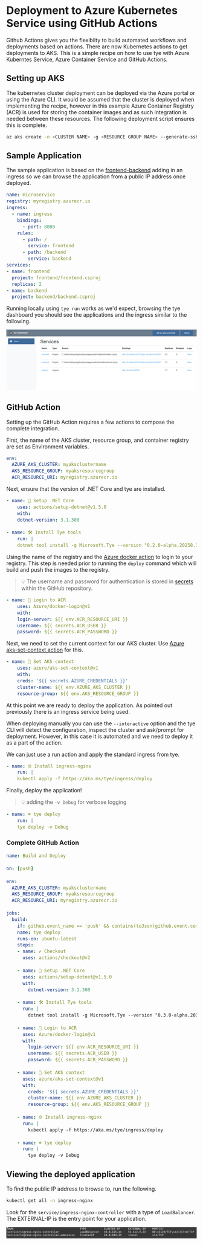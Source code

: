 # Deployment to Azure Kubernetes Service using GitHub Actions

Github Actions gives you the flexibilty to build automated workflows and deployments based on actions. There are now Kubernetes actions to get deployments to AKS. This is a simple recipe on how to use tye with Azure Kuberntes Service, Azure Container Service and GitHub Actions.

## Setting up AKS

The kubernetes cluster deployment can be deployed via the Azure portal or using the Azure CLI. It would be assumed that the cluster is deployed when implementing the recipe, however in this example Azure Container Registry (ACR) is used for storing the container images and as such integration is needed between these resources. The following deployment script ensures this is complete.

```bash
az aks create -n <CLUSTER NAME> -g <RESOURCE GROUP NAME> --generate-ssh-keys --attach-acr <ACR NAME> --node-count 3
```

## Sample Application

The sample application is based on the [frontend-backend](../../samples/frontend-backend) adding in an ingress so we can browse the application from a public IP address once deployed.

```yaml
name: microservice
registry: myregistry.azurecr.io
ingress:
  - name: ingress
    bindings:
      - port: 8080
    rules:
      - path: /
        service: frontend
      - path: /backend
        service: backend
services:
- name: frontend
  project: frontend/frontend.csproj
  replicas: 2
- name: backend
  project: backend/backend.csproj
```

Running locally using `tye run` works as we'd expect, browsing the tye dashboard you should see the applications and the ingress similar to the following.

![Tye Dashboard](images/actions_recipe_dash.png)

## GitHub Action

Setting up the GitHub Action requires a few actions to compose the complete integration. 

First, the name of the AKS cluster, resource group, and container registry are set as Environment variables.

```yaml
env:
  AZURE_AKS_CLUSTER: myaksclustername
  AKS_RESOURCE_GROUP: myaksresourcegroup
  ACR_RESOURCE_URI: myregistry.azurecr.io
```

Next, ensure that the version of .NET Core and tye are installed.

```yaml
- name: 🧰 Setup .NET Core
    uses: actions/setup-dotnet@v1.5.0
    with:
    dotnet-version: 3.1.300

- name: 🛠 Install Tye tools
    run: |
    dotnet tool install -g Microsoft.Tye --version "0.2.0-alpha.20258.3"
```

Using the name of the registry and the [Azure docker action](https://github.com/Azure/docker-login) to login to your registry. This step is needed prior to running the `deploy` command which will build and push the images to the registry. 

>:bulb: The username and password for authentication is stored in [secrets](https://help.github.com/en/actions/configuring-and-managing-workflows/creating-and-storing-encrypted-secrets) within the GitHub repository.

```yaml
- name: 🔐 Login to ACR
    uses: Azure/docker-login@v1  
    with:  
    login-server: ${{ env.ACR_RESOURCE_URI }}
    username: ${{ secrets.ACR_USER }}  
    password: ${{ secrets.ACR_PASSWORD }}
```

Next, we need to set the current context for our AKS cluster. Use [Azure aks-set-context action](https://github.com/Azure/aks-set-context) for this.

```yaml
- name: 📃 Set AKS context
    uses: azure/aks-set-context@v1
    with:
    creds: '${{ secrets.AZURE_CREDENTIALS }}'
    cluster-name: ${{ env.AZURE_AKS_CLUSTER }}
    resource-group: ${{ env.AKS_RESOURCE_GROUP }}
```

At this point we are ready to deploy the application. As pointed out previously there is an ingress service being used. 

When deploying manually you can use the `--interactive` option and the tye CLI will detect the configuration, inspect the cluster and ask/prompt for deployment. However, in this case it is automated and we need to deploy it as a part of the action.

We can just use a run action and apply the standard ingress from tye.

```yaml
- name: 🌐 Install ingress-nginx
    run: |
    kubectl apply -f https://aka.ms/tye/ingress/deploy
```

Finally, deploy the application!

>:bulb: adding the `-v Debug` for verbose logging

```yaml
- name: ☸ tye deploy
    run: |
    tye deploy -v Debug
```

### Complete GitHub Action

```yaml
name: Build and Deploy

on: [push]

env:
  AZURE_AKS_CLUSTER: myaksclustername
  AKS_RESOURCE_GROUP: myaksresourcegroup
  ACR_RESOURCE_URI: myregistry.azurecr.io

jobs:
  build:
    if: github.event_name == 'push' && contains(toJson(github.event.commits), '***NO_CI***') == false && contains(toJson(github.event.commits), '[ci skip]') == false && contains(toJson(github.event.commits), '[skip ci]') == false
    name: tye deploy
    runs-on: ubuntu-latest
    steps:
    - name: ✔ Checkout
      uses: actions/checkout@v2

    - name: 🧰 Setup .NET Core
      uses: actions/setup-dotnet@v1.5.0
      with:
        dotnet-version: 3.1.300

    - name: 🛠 Install Tye tools
      run: |
        dotnet tool install -g Microsoft.Tye --version "0.3.0-alpha.20319.3"

    - name: 🔐 Login to ACR
      uses: Azure/docker-login@v1  
      with:  
        login-server: ${{ env.ACR_RESOURCE_URI }}
        username: ${{ secrets.ACR_USER }}  
        password: ${{ secrets.ACR_PASSWORD }}

    - name: 📃 Set AKS context
      uses: azure/aks-set-context@v1
      with:
        creds: '${{ secrets.AZURE_CREDENTIALS }}'
        cluster-name: ${{ env.AZURE_AKS_CLUSTER }}
        resource-group: ${{ env.AKS_RESOURCE_GROUP }}

    - name: 🌐 Install ingress-nginx
      run: |
        kubectl apply -f https://aka.ms/tye/ingress/deploy

    - name: ☸ tye deploy
      run: |
        tye deploy -v Debug
```

## Viewing the deployed application

To find the public IP address to browse to, run the following.

```sh
kubectl get all -n ingress-nginx
```

Look for the `service/ingress-nginx-controller` with a type of `LoadBalancer`. The EXTERNAL-IP is the entry point for your application.

![nginx ingress example](images/nginx_ingress_action.png)
